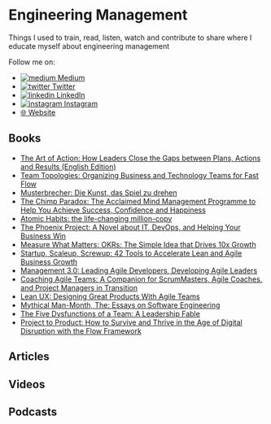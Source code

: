 # Engineering Management 

Things I used to train, read, listen, watch and contribute to share where I educate myself about engineering management

Follow me on:

- [![medium](https://user-images.githubusercontent.com/712428/200166950-4b85a4c8-6037-4e8a-a21c-74cfbdcd85c7.png) Medium](https://medium.com/@christophnissle)
- [![twitter](https://user-images.githubusercontent.com/712428/200166951-99f7bfac-228d-4de3-b182-223a00f87b63.png) Twitter](https://twitter.com/DerStoffel)
- [![linkedin](https://user-images.githubusercontent.com/712428/200166955-1d49f3d9-bd65-4111-bd66-2e4b692c8728.png) LinkedIn](https://linkedin.com/in/christoph-ni%C3%9Fle/)
- [![instagram](https://user-images.githubusercontent.com/712428/200166958-8410c165-8793-4010-a4ba-e18a6e6360d3.png) Instagram](https://instagram.com/der.stoffel)
- [🌐 Website](christophnissle.com)

## Books

* [The Art of Action: How Leaders Close the Gaps between Plans, Actions and Results (English Edition)](https://amzn.to/3UvT1hQ)
* [Team Topologies: Organizing Business and Technology Teams for Fast Flow](https://amzn.to/3UvT1hQ)
* [Musterbrecher: Die Kunst, das Spiel zu drehen](https://amzn.to/3E5GFI7)
* [The Chimp Paradox: The Acclaimed Mind Management Programme to Help You Achieve Success, Confidence and Happiness](https://amzn.to/3FL0KER)
* [Atomic Habits: the life-changing million-copy](https://amzn.to/3hiZxul)
* [The Phoenix Project: A Novel about IT, DevOps, and Helping Your Business Win](https://amzn.to/3WDfA6n)
* [Measure What Matters: OKRs: The Simple Idea that Drives 10x Growth](https://amzn.to/3UbSLVt)
* [Startup, Scaleup, Screwup: 42 Tools to Accelerate Lean and Agile Business Growth](https://amzn.to/3NFOrf1)
* [Management 3.0: Leading Agile Developers, Developing Agile Leaders](https://amzn.to/3zPe1Zf)
* [Coaching Agile Teams: A Companion for ScrumMasters, Agile Coaches, and Project Managers in Transition](https://amzn.to/3fG9j9g)
* [Lean UX: Designing Great Products With Agile Teams](https://amzn.to/3zN762O)
* [Mythical Man-Month, The: Essays on Software Engineering](https://amzn.to/3UaNmOC)
* [The Five Dysfunctions of a Team: A Leadership Fable](https://amzn.to/3EeOMlP)
* [Project to Product: How to Survive and Thrive in the Age of Digital Disruption with the Flow Framework](https://amzn.to/3WEzG06)

## Articles

## Videos

## Podcasts
